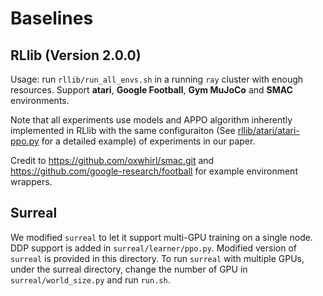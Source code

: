 # Baselines

## RLlib (Version 2.0.0)

Usage: run `rllib/run_all_envs.sh` in a running `ray` cluster with enough resources. Support **atari**, **Google Football**, **Gym MuJoCo** and **SMAC** environments. 

Note that all experiments use models and APPO algorithm inherently implemented in RLlib with the same configuraiton (See [rllib/atari/atari-ppo.py](rllib/atari/atari-ppo.py) for a detailed example) of experiments in our paper. 

Credit to https://github.com/oxwhirl/smac.git and https://github.com/google-research/football for example environment wrappers.

## Surreal

We modified `surreal` to let it support multi-GPU training on a single node. DDP support is added in `surreal/learner/ppo.py`. Modified version of `surreal` is provided in this directory. To run `surreal` with multiple GPUs, under the surreal directory, change the number of GPU in `surreal/world_size.py` and run `run.sh`.